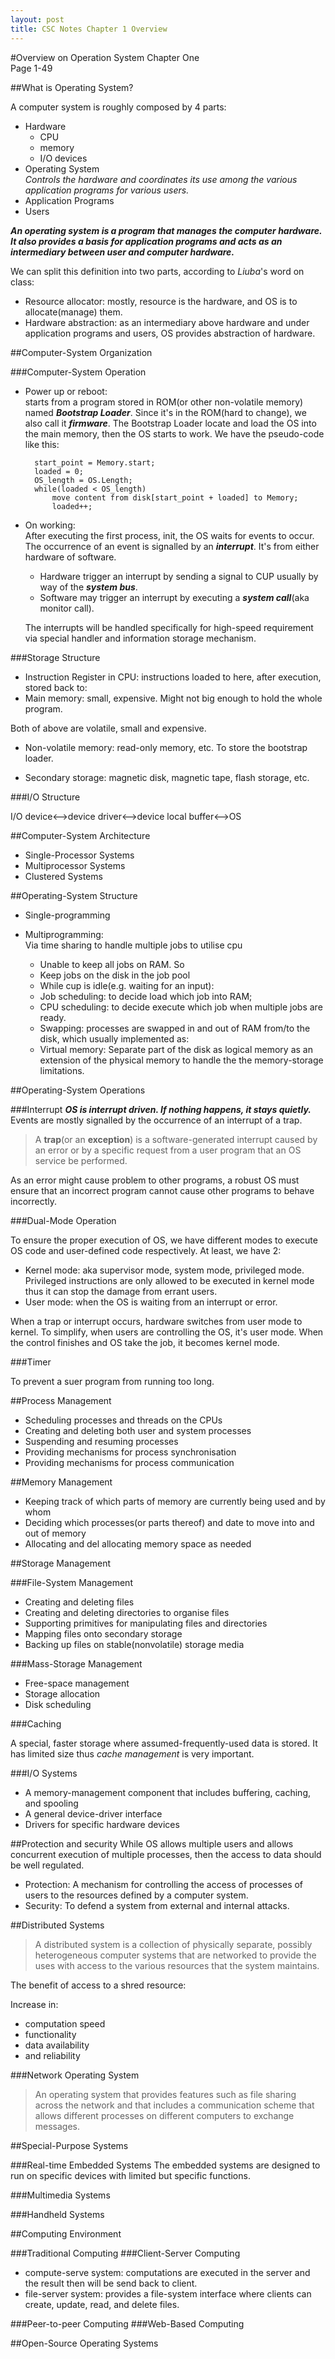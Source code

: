 ```yaml
---
layout: post
title: CSC Notes Chapter 1 Overview
---
```

#Overview on Operation System
Chapter One  
Page 1-49

##What is Operating System?

A computer system is roughly composed by 4 parts:  

* Hardware
    * CPU
    * memory
    * I/O devices
* Operating System  
  _Controls the hardware and coordinates its use among the various application programs for various users._
* Application Programs
* Users

___An operating system is a program that manages the computer hardware. It also provides a basis for application programs and acts as an intermediary between user and computer hardware.___

We can split this definition into two parts, according to _Liuba_'s word on class:

* Resource allocator: mostly, resource is the hardware, and OS is to allocate(manage) them.
* Hardware abstraction: as an intermediary above hardware and under application programs and users, OS provides abstraction of hardware.

##Computer-System Organization

###Computer-System Operation

* Power up or reboot:  
    starts from a program stored in ROM(or other non-volatile memory) named ___Bootstrap Loader___. Since it's in the ROM(hard to change), we also call it ___firmware___. The Bootstrap Loader locate and load the OS into the main memory, then the OS starts to work. We have the pseudo-code like this:  

        start_point = Memory.start;
        loaded = 0;
        OS_length = OS.Length;
        while(loaded < OS_length)
            move content from disk[start_point + loaded] to Memory;
            loaded++;
            

* On working:  
    After executing the first process, init, the OS waits for events to occur. The occurrence of an event is signalled by an ___interrupt___. It's from either hardware of software.
    * Hardware trigger an interrupt by sending a signal to CUP usually by way of the ___system bus___.
    * Software may trigger an interrupt by executing a ___system call___(aka monitor call).   
    
    The interrupts will be handled specifically for high-speed requirement via special handler and information storage mechanism.
  
###Storage Structure

* Instruction Register in CPU: instructions loaded to here, after execution, stored back to:
* Main memory: small, expensive. Might not big enough to hold the whole program.

Both of above are volatile, small and expensive.

* Non-volatile memory: read-only memory, etc. To store the bootstrap loader.

* Secondary storage: magnetic disk, magnetic tape, flash storage, etc. 

###I/O Structure

I/O device<-->device driver<-->device local buffer<-->OS

##Computer-System Architecture

* Single-Processor Systems
* Multiprocessor Systems
* Clustered Systems

##Operating-System Structure

* Single-programming
* Multiprogramming:   
    Via time sharing to handle multiple jobs to utilise cpu

    * Unable to keep all jobs on RAM. So
    * Keep jobs on the disk in the job pool
    * While cup is idle(e.g. waiting for an input):
    * Job scheduling: to decide load which job into RAM;
    * CPU scheduling: to decide execute which job when multiple jobs are ready.
    * Swapping: processes are swapped in and out of RAM from/to the disk, which usually implemented as:
    * Virtual memory: Separate part of the disk as logical memory as an extension of the physical memory to handle the the memory-storage limitations.

##Operating-System Operations

###Interrupt
___OS is interrupt driven. If nothing happens, it stays quietly.___ Events are mostly signalled by the occurrence of an interrupt of a trap.
>A __trap__(or an __exception__) is a software-generated interrupt caused by an error or by a specific request from a user program that an OS service be performed.

As an error might cause problem to other programs, a robust OS must ensure that an incorrect program cannot cause other programs to behave incorrectly.

###Dual-Mode Operation

To ensure the proper execution of OS, we have different modes to execute OS code and user-defined code respectively. At least, we have 2:

* Kernel mode: aka supervisor mode, system mode, privileged mode.   
    Privileged instructions are only allowed to be executed in kernel mode thus it can stop the damage from errant users.
* User mode: when the OS is waiting from an interrupt or error.  

When a trap or interrupt occurs, hardware switches from user mode to kernel. To simplify, when users are controlling the OS, it's user mode. When the control finishes and OS take the job, it becomes kernel mode.

###Timer

To prevent a suer program from running too long.

##Process Management

* Scheduling processes and threads on the CPUs
* Creating and deleting both user and system processes
* Suspending and resuming processes
* Providing mechanisms for process synchronisation
* Providing mechanisms for process communication

##Memory Management

* Keeping track of which parts of memory are currently being used and by whom
* Deciding which processes(or parts thereof) and date to move into and out of memory
* Allocating and del allocating memory space as needed

##Storage Management

###File-System Management
* Creating and deleting files
* Creating and deleting directories to organise files
* Supporting primitives for manipulating files and directories
* Mapping files onto secondary storage
* Backing up files on stable(nonvolatile) storage media

###Mass-Storage Management

* Free-space management
* Storage allocation
* Disk scheduling

###Caching

A special, faster storage where assumed-frequently-used data is stored. It has limited size thus _cache management_ is very important.

###I/O Systems
* A memory-management component that includes buffering, caching, and spooling
* A general device-driver interface
* Drivers for specific hardware devices

##Protection and security
While OS allows multiple users and allows concurrent execution of multiple processes, then the access to data should be well regulated.

* Protection: A mechanism for controlling the access of processes of users to the resources defined by a computer system.
* Security: To defend a system from external and internal attacks.

##Distributed Systems


>A distributed system is a collection of physically separate, possibly heterogeneous computer systems that are networked to provide the uses with access to the various resources that the system maintains.

The benefit of access to a shred resource:

Increase in:  

* computation speed
* functionality
* data availability
* and reliability 

###Network Operating System
>An operating system that provides features such as file sharing across the network and that includes a communication scheme that allows different processes on different computers to exchange messages.

##Special-Purpose Systems

###Real-time Embedded Systems
The embedded systems are designed to run on specific devices with limited but specific functions.

###Multimedia Systems

###Handheld Systems

##Computing Environment  

###Traditional Computing
###Client-Server Computing
* compute-serve system: computations are executed in the server and the result then will be send back to client.
* file-server system: provides a file-system interface where clients can create, update, read, and delete files.

###Peer-to-peer Computing
###Web-Based Computing

##Open-Source Operating Systems


















































